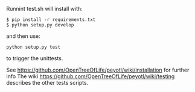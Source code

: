 Runnint test.sh will install with:

    $ pip install -r requirements.txt
    $ python setup.py develop

and then use:

    python setup.py test

to trigger the unittests.

See https://github.com/OpenTreeOfLife/peyotl/wiki/installation for further info
The wiki https://github.com/OpenTreeOfLife/peyotl/wiki/testing describes the other tests scripts.
